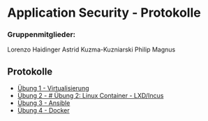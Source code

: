# Application Security - Protokolle

### Gruppenmitglieder: 
Lorenzo Haidinger
Astrid Kuzma-Kuzniarski
Philip Magnus

## Protokolle

- [Übung 1 - Virtualisierung](./Übung%201%20-%20Virtualisierung.md)
- [Übung 2 -  # Übung 2: Linux Container - LXD/Incus](./Übung%202%20-%20Linux%20Container.md)
- [Übung 3 - Ansible](./Übung%203%20-%20Ansible.md)
- [Übung 4 - Docker](./Übung%204%20-%20Docker.md)